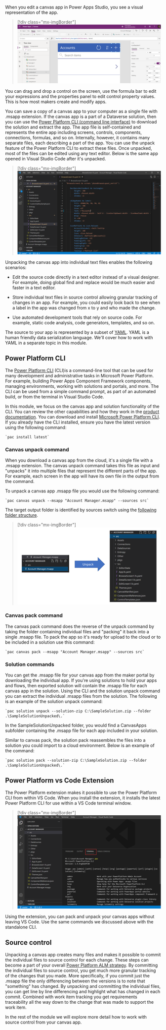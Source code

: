When you edit a canvas app in Power Apps Studio, you see a visual representation of the app.

> [!div class="mx-imgBorder"]
> [![Screenshot of a canvas app.](../media/canvas-app.png)](../media/canvas-app.png#lightbox)

You can drag and drop a control on the screen, use the formula bar to edit your expressions and the properties panel to edit control property values. This is how most makers create and modify apps.

You can save a copy of a canvas app to your computer as a single file with .msapp extension. If the canvas app is a part of a Dataverse solution, then you can use the [Power Platform CLI (command line interface)](/powerapps/developer/data-platform/powerapps-cli/?azure-portal=true) to download the solution and extract the app. The app file is self-contained and represents the entire app including screens, controls, components, connections, formulas, and so on. Internally, however, it contains many separate files, each describing a part of the app. You can use the unpack feature of the Power Platform CLI to extract these files. Once unpacked, most of the files can be edited using any text editor. Below is the same app opened in Visual Studio Code after it's unpacked.

> [!div class="mx-imgBorder"]
> [![Screenshot of Visual Studio Code editor with the folder opened that contains individual files for the canvas app.](../media/visual-studio-code.png)](../media/visual-studio-code.png#lightbox)

Unpacking the canvas app into individual text files enables the following scenarios:

-   Edit the source code directly in a text editor instead of a visual designer. For example, doing global find and replace would be much easier and faster in a text editor.

-   Store individual text files in source control allowing granular tracking of changes in an app. For example, you could easily look back to see when a label in the app was changed from x to y and who made the change.

-   Use automated development tools that rely on source code. For example, static code analysis, code generators, templates, and so on.

The source to your app is represented by a subset of [YAML](https://yaml.org/?azure-portal=true). YAML is a human friendly data serialization language. We'll cover how to work with YAML in a separate topic in this module.

## Power Platform CLI 

The [Power Platform CLI](/powerapps/developer/data-platform/powerapps-cli/?azure-portal=true) (CLI)is a command-line tool that can be used for many development and administrative tasks in Microsoft Power Platform. For example, building Power Apps Component Framework components, managing environments, working with solutions and portals, and more. The CLI can be used from a simple command prompt, as part of an automated build, or from the terminal in Visual Studio Code.

In this module, we focus on the canvas app and solution functionality of the CLI. You can review the other capabilities and how they work in the [product documentation](/powerapps/developer/data-platform/powerapps-cli#common-commands/?azure-portal=true). You can download and install [Microsoft Power Platform CLI](https://aka.ms/PowerAppsCLI/?azure-portal=true). If you already have the CLI installed, ensure you have the latest version using the following command:

	`pac install latest`

### Canvas unpack command

When you download a canvas app from the cloud, it's a single file with a .msapp extension. The canvas unpack command takes this file as input and "unpacks" it into multiple files that represent the different parts of the app. For example, each screen in the app will have its own file in the output from the command.

To unpack a canvas app .msapp file you would use the following command:

	`pac canvas unpack --msapp "Account Manager.msapp" --sources src`

The target output folder is identified by sources switch using the [following folder structure](/powerapps/developer/data-platform/powerapps-cli?azure-portal=true#folder-structure).

> [!div class="mx-imgBorder"]
> [![Diagram of the file hierarchy for individual files for the canvas app.](../media/file-hierarchy.png)](../media/file-hierarchy.png#lightbox)

### Canvas pack command

The canvas pack command does the reverse of the unpack command by taking the folder containing individual files and "packing" it back into a single .msapp file. To pack the app so it's ready for upload to the cloud or to be included in a solution use this command:

	`pac canvas pack --msapp "Account Manager.msapp" --sources src`

### Solution commands

You can get the .msapp file for your canvas app from the maker portal by downloading the individual app. If you're using solutions to hold your apps and flows, then exported solution will contain the .msapp file for each canvas app in the solution. Using the CLI and the solution unpack command you can extract the individual .msapp files from the solution. The following is an example of the solution unpack command:

	`pac solution unpack --solution-zip C:\SampleSolution.zip --folder .\SampleSolutionUnpacked\.`

In the SampleSolutionUnpacked folder, you would find a CanvasApps subfolder containing the .msapp file for each app included in your solution.

Similar to canvas pack, the solution pack reassembles the files into a solution you could import to a cloud environment. Below is an example of the command:

	`pac solution pack --solution-zip C:\SampleSolution.zip --folder .\SampleSolutionUnpacked\.`

## Power Platform vs Code Extension

The Power Platform extension makes it possible to use the Power Platform CLI from within VS Code. When you install the extension, it installs the latest Power Platform CLI for use within a VS Code terminal window.

> [!div class="mx-imgBorder"]
> [![Screenshot of Visual Studio Code with terminal window opened and usage for pac command displayed in that window.](../media/terminal.png)](../media/terminal.png#lightbox)

Using the extension, you can pack and unpack your canvas apps without leaving VS Code. Use the same commands we discussed above with the standalone CLI.

## Source control 

Unpacking a canvas app creates many files and makes it possible to commit the individual files to source control for each change. These steps can become a part of your overall [Power Platform ALM strategy](/power-platform/alm/?azure-portal=true). By committing the individual files to source control, you get much more granular tracking of the changes that you made. More specifically, if you commit just the .msapp file the only differencing between the versions is to note that "something" has changed. By unpacking and committing the individual files, you can get line by line differencing and highlight what has changed in each commit. Combined with work item tracking you get requirements traceability all the way down to the change that was made to support the work item.

In the rest of the module we will explore more detail how to work with source control from your canvas app.